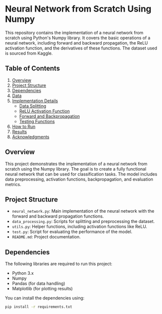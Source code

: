 # Neural Network from Scratch Using Numpy

This repository contains the implementation of a neural network from scratch using Python's Numpy library. It covers the basic operations of a neural network, including forward and backward propagation, the ReLU activation function, and the derivatives of these functions. The dataset used is sourced from Kaggle.

## Table of Contents

1. [Overview](#overview)
2. [Project Structure](#project-structure)
3. [Dependencies](#dependencies)
4. [Data](#data)
5. [Implementation Details](#implementation-details)
   - [Data Splitting](#data-splitting)
   - [ReLU Activation Function](#relu-activation-function)
   - [Forward and Backpropagation](#forward-and-backpropagation)
   - [Testing Functions](#testing-functions)
6. [How to Run](#how-to-run)
7. [Results](#results)
8. [Acknowledgments](#acknowledgments)

## Overview

This project demonstrates the implementation of a neural network from scratch using the Numpy library. The goal is to create a fully functional neural network that can be used for classification tasks. The model includes data preprocessing, activation functions, backpropagation, and evaluation metrics.

## Project Structure

- `neural_network.py`: Main implementation of the neural network with the forward and backward propagation functions.
- `data_processing.py`: Scripts for splitting and preprocessing the dataset.
- `utils.py`: Helper functions, including activation functions like ReLU.
- `test.py`: Script for evaluating the performance of the model.
- `README.md`: Project documentation.

## Dependencies

The following libraries are required to run this project:

- Python 3.x
- Numpy
- Pandas (for data handling)
- Matplotlib (for plotting results)

You can install the dependencies using:

```bash
pip install -r requirements.txt
